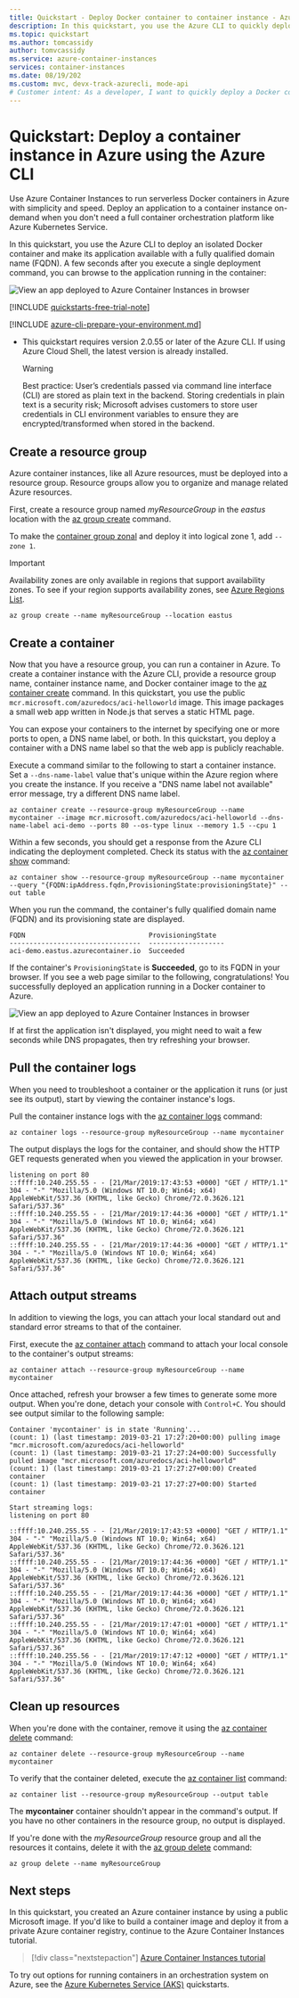 ```yaml
---
title: Quickstart - Deploy Docker container to container instance - Azure CLI
description: In this quickstart, you use the Azure CLI to quickly deploy a containerized web app that runs in an isolated Azure container instance
ms.topic: quickstart
ms.author: tomcassidy
author: tomvcassidy
ms.service: azure-container-instances
services: container-instances
ms.date: 08/19/202
ms.custom: mvc, devx-track-azurecli, mode-api
# Customer intent: As a developer, I want to quickly deploy a Docker container using the command line, so that I can run my web application without managing complex orchestration platforms.
---
```


# Quickstart: Deploy a container instance in Azure using the Azure CLI

Use Azure Container Instances to run serverless Docker containers in Azure with simplicity and speed. Deploy an application to a container instance on-demand when you don't need a full container orchestration platform like Azure Kubernetes Service.

In this quickstart, you use the Azure CLI to deploy an isolated Docker container and make its application available with a fully qualified domain name (FQDN). A few seconds after you execute a single deployment command, you can browse to the application running in the container:

![View an app deployed to Azure Container Instances in browser][aci-app-browser]

[!INCLUDE [quickstarts-free-trial-note](~/reusable-content/ce-skilling/azure/includes/quickstarts-free-trial-note.md)]

[!INCLUDE [azure-cli-prepare-your-environment.md](~/reusable-content/azure-cli/azure-cli-prepare-your-environment.md)]

- This quickstart requires version 2.0.55 or later of the Azure CLI. If using Azure Cloud Shell, the latest version is already installed.

  > [!WARNING]
  > Best practice: User’s credentials passed via command line interface (CLI) are stored as plain text in the backend. Storing credentials in plain text is a security risk; Microsoft advises customers to store user credentials in CLI environment variables to ensure they are encrypted/transformed when stored in the backend.     

## Create a resource group

Azure container instances, like all Azure resources, must be deployed into a resource group. Resource groups allow you to organize and manage related Azure resources.

First, create a resource group named *myResourceGroup* in the *eastus* location with the [az group create][az-group-create] command.

To make the [container group zonal](/azure/reliability/reliability-containers.md#availability-zone-support) and deploy it into logical zone 1, add `--zone 1`.

>[!IMPORTANT]
>Availability zones are only available in regions that support availability zones. To see if your region supports availability zones, see [Azure Regions List](/azure/reliability/regions-list).

```azurecli-interactive
az group create --name myResourceGroup --location eastus 
```


## Create a container

Now that you have a resource group, you can run a container in Azure. To create a container instance with the Azure CLI, provide a resource group name, container instance name, and Docker container image to the [az container create][az-container-create] command. In this quickstart, you use the public `mcr.microsoft.com/azuredocs/aci-helloworld` image. This image packages a small web app written in Node.js that serves a static HTML page.

You can expose your containers to the internet by specifying one or more ports to open, a DNS name label, or both. In this quickstart, you deploy a container with a DNS name label so that the web app is publicly reachable.

Execute a command similar to the following to start a container instance. Set a `--dns-name-label` value that's unique within the Azure region where you create the instance. If you receive a "DNS name label not available" error message, try a different DNS name label.

```azurecli-interactive
az container create --resource-group myResourceGroup --name mycontainer --image mcr.microsoft.com/azuredocs/aci-helloworld --dns-name-label aci-demo --ports 80 --os-type linux --memory 1.5 --cpu 1
```

Within a few seconds, you should get a response from the Azure CLI indicating the deployment completed. Check its status with the [az container show][az-container-show] command:

```azurecli-interactive
az container show --resource-group myResourceGroup --name mycontainer --query "{FQDN:ipAddress.fqdn,ProvisioningState:provisioningState}" --out table
```

When you run the command, the container's fully qualified domain name (FQDN) and its provisioning state are displayed.

```output
FQDN                               ProvisioningState
---------------------------------  -------------------
aci-demo.eastus.azurecontainer.io  Succeeded
```

If the container's `ProvisioningState` is **Succeeded**, go to its FQDN in your browser. If you see a web page similar to the following, congratulations! You successfully deployed an application running in a Docker container to Azure.

![View an app deployed to Azure Container Instances in browser][aci-app-browser]

If at first the application isn't displayed, you might need to wait a few seconds while DNS propagates, then try refreshing your browser.

## Pull the container logs

When you need to troubleshoot a container or the application it runs (or just see its output), start by viewing the container instance's logs.

Pull the container instance logs with the [az container logs][az-container-logs] command:

```azurecli-interactive
az container logs --resource-group myResourceGroup --name mycontainer
```

The output displays the logs for the container, and should show the HTTP GET requests generated when you viewed the application in your browser.

```output
listening on port 80
::ffff:10.240.255.55 - - [21/Mar/2019:17:43:53 +0000] "GET / HTTP/1.1" 304 - "-" "Mozilla/5.0 (Windows NT 10.0; Win64; x64) AppleWebKit/537.36 (KHTML, like Gecko) Chrome/72.0.3626.121 Safari/537.36"
::ffff:10.240.255.55 - - [21/Mar/2019:17:44:36 +0000] "GET / HTTP/1.1" 304 - "-" "Mozilla/5.0 (Windows NT 10.0; Win64; x64) AppleWebKit/537.36 (KHTML, like Gecko) Chrome/72.0.3626.121 Safari/537.36"
::ffff:10.240.255.55 - - [21/Mar/2019:17:44:36 +0000] "GET / HTTP/1.1" 304 - "-" "Mozilla/5.0 (Windows NT 10.0; Win64; x64) AppleWebKit/537.36 (KHTML, like Gecko) Chrome/72.0.3626.121 Safari/537.36"
```

## Attach output streams

In addition to viewing the logs, you can attach your local standard out and standard error streams to that of the container.

First, execute the [az container attach][az-container-attach] command to attach your local console to the container's output streams:

```azurecli-interactive
az container attach --resource-group myResourceGroup --name mycontainer
```

Once attached, refresh your browser a few times to generate some more output. When you're done, detach your console with `Control+C`. You should see output similar to the following sample:

```output
Container 'mycontainer' is in state 'Running'...
(count: 1) (last timestamp: 2019-03-21 17:27:20+00:00) pulling image "mcr.microsoft.com/azuredocs/aci-helloworld"
(count: 1) (last timestamp: 2019-03-21 17:27:24+00:00) Successfully pulled image "mcr.microsoft.com/azuredocs/aci-helloworld"
(count: 1) (last timestamp: 2019-03-21 17:27:27+00:00) Created container
(count: 1) (last timestamp: 2019-03-21 17:27:27+00:00) Started container

Start streaming logs:
listening on port 80

::ffff:10.240.255.55 - - [21/Mar/2019:17:43:53 +0000] "GET / HTTP/1.1" 304 - "-" "Mozilla/5.0 (Windows NT 10.0; Win64; x64) AppleWebKit/537.36 (KHTML, like Gecko) Chrome/72.0.3626.121 Safari/537.36"
::ffff:10.240.255.55 - - [21/Mar/2019:17:44:36 +0000] "GET / HTTP/1.1" 304 - "-" "Mozilla/5.0 (Windows NT 10.0; Win64; x64) AppleWebKit/537.36 (KHTML, like Gecko) Chrome/72.0.3626.121 Safari/537.36"
::ffff:10.240.255.55 - - [21/Mar/2019:17:44:36 +0000] "GET / HTTP/1.1" 304 - "-" "Mozilla/5.0 (Windows NT 10.0; Win64; x64) AppleWebKit/537.36 (KHTML, like Gecko) Chrome/72.0.3626.121 Safari/537.36"
::ffff:10.240.255.55 - - [21/Mar/2019:17:47:01 +0000] "GET / HTTP/1.1" 304 - "-" "Mozilla/5.0 (Windows NT 10.0; Win64; x64) AppleWebKit/537.36 (KHTML, like Gecko) Chrome/72.0.3626.121 Safari/537.36"
::ffff:10.240.255.56 - - [21/Mar/2019:17:47:12 +0000] "GET / HTTP/1.1" 304 - "-" "Mozilla/5.0 (Windows NT 10.0; Win64; x64) AppleWebKit/537.36 (KHTML, like Gecko) Chrome/72.0.3626.121 Safari/537.36"
```

## Clean up resources

When you're done with the container, remove it using the [az container delete][az-container-delete] command:

```azurecli-interactive
az container delete --resource-group myResourceGroup --name mycontainer
```

To verify that the container deleted, execute the [az container list](/cli/azure/container#az-container-list) command:

```azurecli-interactive
az container list --resource-group myResourceGroup --output table
```

The **mycontainer** container shouldn't appear in the command's output. If you have no other containers in the resource group, no output is displayed.

If you're done with the *myResourceGroup* resource group and all the resources it contains, delete it with the [az group delete][az-group-delete] command:

```azurecli-interactive
az group delete --name myResourceGroup
```

## Next steps

In this quickstart, you created an Azure container instance by using a public Microsoft image. If you'd like to build a container image and deploy it from a private Azure container registry, continue to the Azure Container Instances tutorial.

> [!div class="nextstepaction"]
> [Azure Container Instances tutorial](./container-instances-tutorial-prepare-app.md)

To try out options for running containers in an orchestration system on Azure, see the [Azure Kubernetes Service (AKS)][container-service] quickstarts.

<!-- IMAGES -->
[aci-app-browser]: ./media/container-instances-quickstart/view-an-application-running-in-an-azure-container-instance.png

<!-- LINKS - External -->
[app-github-repo]: https://github.com/Azure-Samples/aci-helloworld.git
[azure-account]: https://azure.microsoft.com/free/
[node-js]: https://nodejs.org

<!-- LINKS - Internal -->
[az-container-attach]: /cli/azure/container#az_container_attach
[az-container-create]: /cli/azure/container#az_container_create
[az-container-delete]: /cli/azure/container#az_container_delete
[az-container-list]: /cli/azure/container#az_container_list
[az-container-logs]: /cli/azure/container#az_container_logs
[az-container-show]: /cli/azure/container#az_container_show
[az-group-create]: /cli/azure/group#az_group_create
[az-group-delete]: /cli/azure/group#az_group_delete
[azure-cli-install]: /cli/azure/install-azure-cli
[container-service]: /azure/aks/intro-kubernetes
